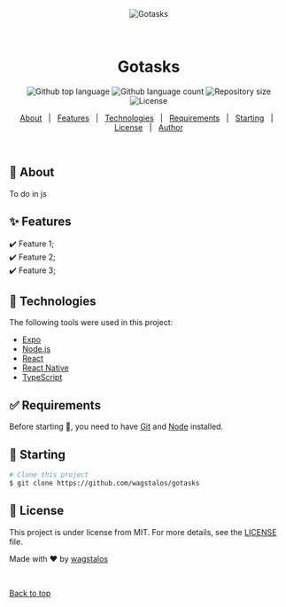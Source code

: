 <div align="center" id="top"> 
  <img src="./.github/app.gif" alt="Gotasks" />

  &#xa0;

  <!-- <a href="https://gotasks.netlify.app">Demo</a> -->
</div>

<h1 align="center">Gotasks</h1>

<p align="center">
  <img alt="Github top language" src="https://img.shields.io/github/languages/top/{{wagstalos}}/gotasks?color=56BEB8">

  <img alt="Github language count" src="https://img.shields.io/github/languages/count/{{wagstalos}}/gotasks?color=56BEB8">

  <img alt="Repository size" src="https://img.shields.io/github/repo-size/{{wagstalos}}/gotasks?color=56BEB8">

  <img alt="License" src="https://img.shields.io/github/license/{{wagstalos}}/gotasks?color=56BEB8">

  <!-- <img alt="Github issues" src="https://img.shields.io/github/issues/{{YOUR_GITHUB_USERNAME}}/gotasks?color=56BEB8" /> -->

  <!-- <img alt="Github forks" src="https://img.shields.io/github/forks/{{YOUR_GITHUB_USERNAME}}/gotasks?color=56BEB8" /> -->

  <!-- <img alt="Github stars" src="https://img.shields.io/github/stars/{{YOUR_GITHUB_USERNAME}}/gotasks?color=56BEB8" /> -->
</p>

<!-- Status -->

<!-- <h4 align="center"> 
	🚧  Gotasks 🚀 Under construction...  🚧
</h4> 

<hr> -->

<p align="center">
  <a href="#dart-about">About</a> &#xa0; | &#xa0; 
  <a href="#sparkles-features">Features</a> &#xa0; | &#xa0;
  <a href="#rocket-technologies">Technologies</a> &#xa0; | &#xa0;
  <a href="#white_check_mark-requirements">Requirements</a> &#xa0; | &#xa0;
  <a href="#checkered_flag-starting">Starting</a> &#xa0; | &#xa0;
  <a href="#memo-license">License</a> &#xa0; | &#xa0;
  <a href="https://github.com/wagstalos" target="_blank">Author</a>
</p>

<br>

## :dart: About ##

To do in js

## :sparkles: Features ##

:heavy_check_mark: Feature 1;\
:heavy_check_mark: Feature 2;\
:heavy_check_mark: Feature 3;

## :rocket: Technologies ##

The following tools were used in this project:

- [Expo](https://expo.io/)
- [Node.js](https://nodejs.org/en/)
- [React](https://pt-br.reactjs.org/)
- [React Native](https://reactnative.dev/)
- [TypeScript](https://www.typescriptlang.org/)

## :white_check_mark: Requirements ##

Before starting :checkered_flag:, you need to have [Git](https://git-scm.com) and [Node](https://nodejs.org/en/) installed.

## :checkered_flag: Starting ##

```bash
# Clone this project
$ git clone https://github.com/wagstalos/gotasks


```

## :memo: License ##

This project is under license from MIT. For more details, see the [LICENSE](LICENSE.md) file.


Made with :heart: by <a href="https://github.com/{{wagstalos}}" target="_blank">wagstalos</a>

&#xa0;

<a href="#top">Back to top</a>
